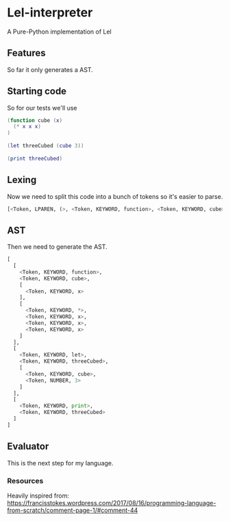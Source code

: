 # Lel-interpreter
A Pure-Python implementation of Lel

## Features
So far it only generates a AST.

## Starting code
So for our tests we'll use
```Lua
(function cube (x)
  (* x x x)
)
 
(let threeCubed (cube 3))
 
(print threeCubed)
```

## Lexing
Now we need to split this code into a bunch of tokens so it's easier to parse.
```python
[<Token, LPAREN, (>, <Token, KEYWORD, function>, <Token, KEYWORD, cube>, <Token, LPAREN, (>, <Token, KEYWORD, x>, <Token, RPAREN, )>, <Token, LPAREN, (>, <Token, KEYWORD, *>, <Token, KEYWORD, x>, <Token, KEYWORD, x>, <Token, KEYWORD, x>, <Token, RPAREN, )>, <Token, RPAREN, )>, <Token, LPAREN, (>, <Token, KEYWORD, let>, <Token, KEYWORD, threeCubed>, <Token, LPAREN, (>, <Token, KEYWORD, cube>, <Token, NUMBER, 3>, <Token, RPAREN, )>, <Token, RPAREN, )>, <Token, LPAREN, (>, <Token, KEYWORD, print>, <Token, KEYWORD, threeCubed>, <Token, RPAREN, )>]
```

## AST
Then we need to generate the AST.

```python
[
  [
    <Token, KEYWORD, function>,
    <Token, KEYWORD, cube>,
    [
      <Token, KEYWORD, x>
    ],
    [
      <Token, KEYWORD, *>,
      <Token, KEYWORD, x>,
      <Token, KEYWORD, x>,
      <Token, KEYWORD, x>
    ]
  ],
  [
    <Token, KEYWORD, let>,
    <Token, KEYWORD, threeCubed>,
    [
      <Token, KEYWORD, cube>,
      <Token, NUMBER, 3>
    ]
  ],
  [
    <Token, KEYWORD, print>,
    <Token, KEYWORD, threeCubed>
  ]
]
```

## Evaluator
This is the next step for my language.

### Resources
Heavily inspired from: https://francisstokes.wordpress.com/2017/08/16/programming-language-from-scratch/comment-page-1/#comment-44
